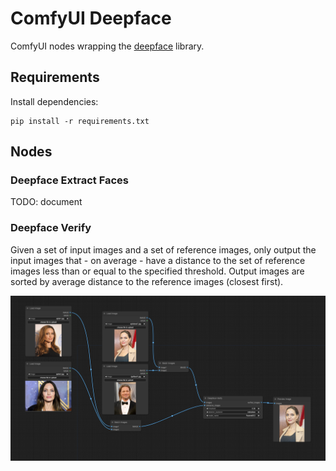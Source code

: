 # ComfyUI Deepface

ComfyUI nodes wrapping the [deepface](https://github.com/serengil/deepface) library.

## Requirements

Install dependencies:
```
pip install -r requirements.txt
```

## Nodes


### Deepface Extract Faces

TODO: document

### Deepface Verify

Given a set of input images and a set of reference images, only output the input images that - on average - have a 
distance to the set of reference images less than or equal to the specified threshold. Output images are sorted by
average distance to the reference images (closest first). 

![verify workflow](./workflows/verify.png)
